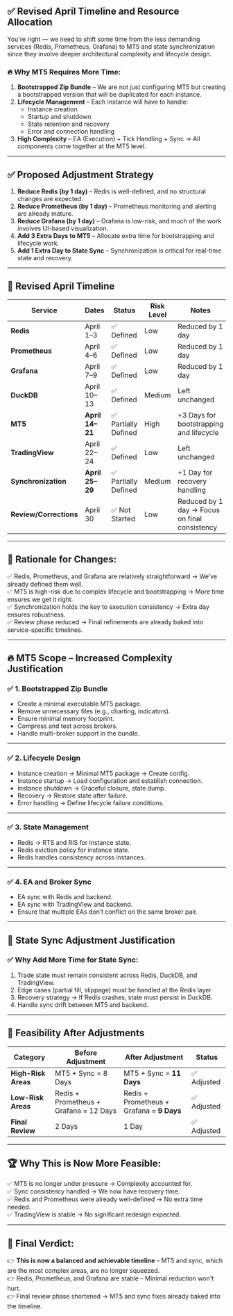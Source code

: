 ## ✅ **Revised April Timeline and Resource Allocation**  

You're right — we need to shift some time from the less demanding services (Redis, Prometheus, Grafana) to MT5 and state synchronization since they involve deeper architectural complexity and lifecycle design. 

### 🔥 **Why MT5 Requires More Time:**  
1. **Bootstrapped Zip Bundle** – We are not just configuring MT5 but creating a bootstrapped version that will be duplicated for each instance.  
2. **Lifecycle Management** – Each instance will have to handle:  
   - Instance creation  
   - Startup and shutdown  
   - State retention and recovery  
   - Error and connection handling  
3. **High Complexity** – EA (Execution) + Tick Handling + Sync → All components come together at the MT5 level.  

---

## ✅ **Proposed Adjustment Strategy**  
1. **Reduce Redis (by 1 day)** – Redis is well-defined, and no structural changes are expected.  
2. **Reduce Prometheus (by 1 day)** – Prometheus monitoring and alerting are already mature.  
3. **Reduce Grafana (by 1 day)** – Grafana is low-risk, and much of the work involves UI-based visualization.  
4. **Add 3 Extra Days to MT5** – Allocate extra time for bootstrapping and lifecycle work.  
5. **Add 1 Extra Day to State Sync** – Synchronization is critical for real-time state and recovery.  

---

## 📅 **Revised April Timeline**  

| Service | Dates | Status | Risk Level | Notes |
|---------|-------|--------|------------|-------|
| **Redis** | April 1–3 | ✅ Defined | Low | Reduced by 1 day |
| **Prometheus** | April 4–6 | ✅ Defined | Low | Reduced by 1 day |
| **Grafana** | April 7–9 | ✅ Defined | Low | Reduced by 1 day |
| **DuckDB** | April 10–13 | ✅ Defined | Medium | Left unchanged |
| **MT5** | **April 14–21** | ✅ Partially Defined | High | +3 Days for bootstrapping and lifecycle |
| **TradingView** | April 22–24 | ✅ Defined | Low | Left unchanged |
| **Synchronization** | **April 25–29** | ✅ Partially Defined | Medium | +1 Day for recovery handling |
| **Review/Corrections** | April 30 | ✅ Not Started | Low | Reduced by 1 day → Focus on final consistency |

---

## 🚨 **Rationale for Changes:**  
✅ Redis, Prometheus, and Grafana are relatively straightforward → We’ve already defined them well.  
✅ MT5 is high-risk due to complex lifecycle and bootstrapping → More time ensures we get it right.  
✅ Synchronization holds the key to execution consistency → Extra day ensures robustness.  
✅ Review phase reduced → Final refinements are already baked into service-specific timelines.  

---

## 🔥 **MT5 Scope – Increased Complexity Justification**  
### ✅ **1. Bootstrapped Zip Bundle**  
- Create a minimal executable MT5 package.  
- Remove unnecessary files (e.g., charting, indicators).  
- Ensure minimal memory footprint.  
- Compress and test across brokers.  
- Handle multi-broker support in the bundle.  

---

### ✅ **2. Lifecycle Design**  
- Instance creation → Minimal MT5 package → Create config.  
- Instance startup → Load configuration and establish connection.  
- Instance shutdown → Graceful closure, state dump.  
- Recovery → Restore state after failure.  
- Error handling → Define lifecycle failure conditions.  

---

### ✅ **3. State Management**  
- Redis → RTS and RIS for instance state.  
- Redis eviction policy for instance state.  
- Redis handles consistency across instances.  

---

### ✅ **4. EA and Broker Sync**  
- EA sync with Redis and backend.  
- EA sync with TradingView and backend.  
- Ensure that multiple EAs don’t conflict on the same broker pair.  

---

## 🌟 **State Sync Adjustment Justification**  
### ✅ **Why Add More Time for State Sync:**  
1. Trade state must remain consistent across Redis, DuckDB, and TradingView.  
2. Edge cases (partial fill, slippage) must be handled at the Redis layer.  
3. Recovery strategy → If Redis crashes, state must persist in DuckDB.  
4. Handle sync drift between MT5 and backend.  

---

## 🚀 **Feasibility After Adjustments**  
| Category | Before Adjustment | After Adjustment | Status |
|----------|-------------------|------------------|--------|
| **High-Risk Areas** | MT5 + Sync = 8 Days | MT5 + Sync = **11 Days** | ✅ Adjusted |
| **Low-Risk Areas** | Redis + Prometheus + Grafana = 12 Days | Redis + Prometheus + Grafana = **9 Days** | ✅ Adjusted |
| **Final Review** | 2 Days | 1 Day | ✅ Adjusted |

---

## 🏆 **Why This is Now More Feasible:**  
✅ MT5 is no longer under pressure → Complexity accounted for.  
✅ Sync consistency handled → We now have recovery time.  
✅ Redis and Prometheus were already well-defined → No extra time needed.  
✅ TradingView is stable → No significant redesign expected.  

---

## 🎯 **Final Verdict:**  
👉 **This is now a balanced and achievable timeline** – MT5 and sync, which are the most complex areas, are no longer squeezed.  
👉 Redis, Prometheus, and Grafana are stable – Minimal reduction won't hurt.  
👉 Final review phase shortened → MT5 and sync fixes already baked into the timeline.  
